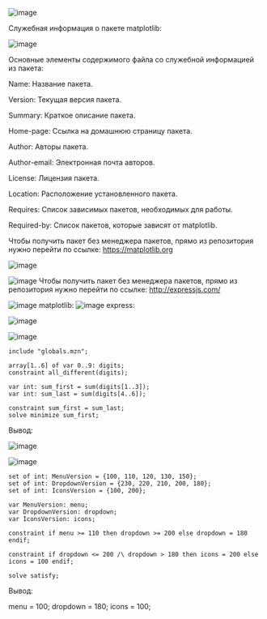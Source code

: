 ![image](https://github.com/user-attachments/assets/6c158b97-4e3c-4d2c-95ec-cce019e96037)

Служебная информация о пакете matplotlib:

![image](https://github.com/user-attachments/assets/27c588c9-7667-4c9b-90d6-5b7cb1b36560)

Основные элементы содержимого файла со служебной информацией из пакета:

Name: Название пакета.

Version: Текущая версия пакета.

Summary: Краткое описание пакета.

Home-page: Ссылка на домашнюю страницу пакета.

Author: Авторы пакета.

Author-email: Электронная почта авторов.

License: Лицензия пакета.

Location: Расположение установленного пакета.

Requires: Список зависимых пакетов, необходимых для работы.

Required-by: Список пакетов, которые зависят от matplotlib.

Чтобы получить пакет без менеджера пакетов, прямо из репозитория нужно перейти по ссылке: https://matplotlib.org




![image](https://github.com/user-attachments/assets/b1061b22-8d0c-428c-8bb1-d1fdf2b4bb1a)

![image](https://github.com/user-attachments/assets/055cea4b-127d-4e35-a900-5ffc04a2ee96)
Чтобы получить пакет без менеджера пакетов, прямо из репозитория нужно перейти по ссылке: http://expressjs.com/


![image](https://github.com/user-attachments/assets/775ce48d-2319-4157-aadb-a7695dfe8cc4)
matplotlib:
![image](https://github.com/user-attachments/assets/dff1d6ee-af31-4c7a-ac5d-f341b1cfa275)
express:

![image](https://github.com/user-attachments/assets/5d069fae-e8d6-4b65-91fd-15d415d46529)




![image](https://github.com/user-attachments/assets/711c54e7-302a-460f-9cff-81584ba07e76)

```MiniZinc
include "globals.mzn";

array[1..6] of var 0..9: digits;
constraint all_different(digits);

var int: sum_first = sum(digits[1..3]);
var int: sum_last = sum(digits[4..6]);

constraint sum_first = sum_last;
solve minimize sum_first;
```
Вывод:

![image](https://github.com/user-attachments/assets/5dc67351-ca32-4692-ba49-a028be148120)



![image](https://github.com/user-attachments/assets/705ffa7e-89cb-485e-89be-3dcf5e3b2891)

```MiniZinc
set of int: MenuVersion = {100, 110, 120, 130, 150};
set of int: DropdownVersion = {230, 220, 210, 200, 180};
set of int: IconsVersion = {100, 200};

var MenuVersion: menu;
var DropdownVersion: dropdown;
var IconsVersion: icons;

constraint if menu >= 110 then dropdown >= 200 else dropdown = 180 endif;

constraint if dropdown <= 200 /\ dropdown > 180 then icons = 200 else icons = 100 endif;

solve satisfy;
```

Вывод:

menu = 100;
dropdown = 180;
icons = 100;




